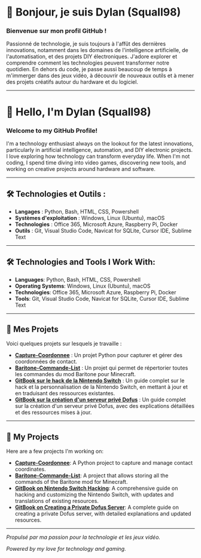 # 👋 Bonjour, je suis Dylan (Squall98)

### Bienvenue sur mon profil GitHub !

Passionné de technologie, je suis toujours à l'affût des dernières innovations, notamment dans les domaines de l'intelligence artificielle, de l'automatisation, et des projets DIY électroniques. J'adore explorer et comprendre comment les technologies peuvent transformer notre quotidien. En dehors du code, je passe aussi beaucoup de temps à m'immerger dans des jeux vidéo, à découvrir de nouveaux outils et à mener des projets créatifs autour du hardware et du logiciel.

---

# 👋 Hello, I'm Dylan (Squall98)

### Welcome to my GitHub Profile!

I'm a technology enthusiast always on the lookout for the latest innovations, particularly in artificial intelligence, automation, and DIY electronic projects. I love exploring how technology can transform everyday life. When I'm not coding, I spend time diving into video games, discovering new tools, and working on creative projects around hardware and software.

---

## 🛠️ Technologies et Outils :
- **Langages** : Python, Bash, HTML, CSS, Powershell
- **Systèmes d'exploitation** : Windows, Linux (Ubuntu), macOS
- **Technologies** : Office 365, Microsoft Azure, Raspberry Pi, Docker
- **Outils** : Git, Visual Studio Code, Navicat for SQLite, Cursor IDE, Sublime Text

---

## 🛠️ Technologies and Tools I Work With:
- **Languages**: Python, Bash, HTML, CSS, Powershell
- **Operating Systems**: Windows, Linux (Ubuntu), macOS
- **Technologies**: Office 365, Microsoft Azure, Raspberry Pi, Docker
- **Tools**: Git, Visual Studio Code, Navicat for SQLite, Cursor IDE, Sublime Text

---

## 📂 Mes Projets
Voici quelques projets sur lesquels je travaille :

- [**Capture-Coordonnee**](https://github.com/Squall98/Capture-Coordonnee) : Un projet Python pour capturer et gérer des coordonnées de contact.
- [**Baritone-Commande-List**](https://github.com/Squall98/Baritone-Commande-List) : Un projet qui permet de répertorier toutes les commandes du mod Baritone pour Minecraft.
- [**GitBook sur le hack de la Nintendo Switch**](https://mahora.gitbook.io/guide-complet-du-hack-de-la-nintendo-switch) : Un guide complet sur le hack et la personnalisation de la Nintendo Switch, en mettant à jour et en traduisant des ressources existantes.
- [**GitBook sur la création d'un serveur privé Dofus**](https://mahora.gitbook.io/guide-pour-cree-un-serveur-priver-dofus) : Un guide complet sur la création d'un serveur privé Dofus, avec des explications détaillées et des ressources mises à jour.

---

## 📂 My Projects
Here are a few projects I'm working on:

- [**Capture-Coordonnee**](https://github.com/Squall98/Capture-Coordonnee): A Python project to capture and manage contact coordinates.
- [**Baritone-Commande-List**](https://github.com/Squall98/Baritone-Commande-List): A project that allows storing all the commands of the Baritone mod for Minecraft.
- [**GitBook on Nintendo Switch Hacking**](https://mahora.gitbook.io/guide-complet-du-hack-de-la-nintendo-switch): A comprehensive guide on hacking and customizing the Nintendo Switch, with updates and translations of existing resources.
- [**GitBook on Creating a Private Dofus Server**](https://mahora.gitbook.io/guide-pour-cree-un-serveur-priver-dofus): A complete guide on creating a private Dofus server, with detailed explanations and updated resources.

---

*Propulsé par ma passion pour la technologie et les jeux vidéo.*

*Powered by my love for technology and gaming.*

